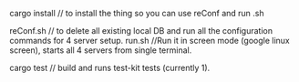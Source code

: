 cargo install // to install the thing so you can use reConf and run .sh

reConf.sh // to delete all existing local DB and run all the configuration commands for 4 server setup.
run.sh //Run it in screen mode (google linux screen), starts all 4 servers from single terminal.

cargo test // build and runs test-kit tests (currently 1).